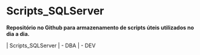 # Scripts_SQLServer

**Repositório no Github para armazenamento de scripts úteis utilizados no dia a dia.**

| Scripts_SQLServer
| - DBA
| - DEV
